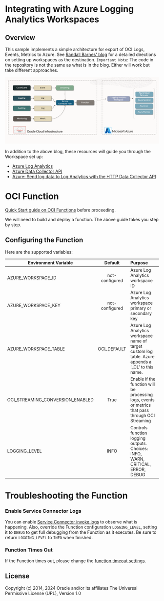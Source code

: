 # Integrating with Azure Logging Analytics Workspaces

##  Overview

This sample implements a simple architecture for export of OCI Logs, Events, Metrics to Azure. 
See [Randall Barnes' blog](https://blogs.oracle.com/cloud-infrastructure/post/using-microsoft-azure-sentinel-siem-tools-with-oci-logging-service) for a 
detailed directions on setting up workspaces as the destination.  `Important Note`: The code in the repository is 
not the same as what is in the blog.  Either will work but take different approaches.

![](images/architecture.workspace.png)

In addition to the above blog, these resources will guide you through the Workspace set up:

- [Azure Log Analytics](https://docs.microsoft.com/en-us/rest/api/loganalytics/)
- [Azure Data Collector API ](https://docs.microsoft.com/en-us/azure/azure-monitor/logs/data-collector-api)
- [Azure: Send log data to Log Analytics with the HTTP Data Collector API](https://docs.microsoft.com/en-us/rest/api/loganalytics/create-request)


# OCI Function

[Quick Start guide on OCI Functions](https://docs.oracle.com/en-us/iaas/Content/Functions/Tasks/functionsquickstartguidestop.htm) before proceeding.

We will need to build and deploy a function.  The above guide takes you step by step.

## Configuring the Function

Here are the supported variables:

| Environment Variable  |    Default     | Purpose                                                                                             |
|-----------------------|:--------------:|:----------------------------------------------------------------------------------------------------|
| AZURE_WORKSPACE_ID    | not-configured | Azure Log Analytics workspace ID                                                                                     |
| AZURE_WORKSPACE_KEY   | not-configured | Azure Log Analytics workspace primary or secondary key                                                                                    |
| AZURE_WORKSPACE_TABLE |  OCI_DEFAULT   | Azure Log Analytics workspace name of target custom log table.  Azure appends a '_CL' to this name. |
| OCI_STREAMING_CONVERSION_ENABLED         |     True      | Enable if the function will be processing logs, events or metrics that pass through OCI Streaming   |
| LOGGING_LEVEL         |      INFO      | Controls function logging outputs.  Choices: INFO, WARN, CRITICAL, ERROR, DEBUG                     |


# Troubleshooting the Function

### Enable Service Connector Logs

You can enable [Service Connector invoke logs](https://docs.oracle.com/en-us/iaas/Content/connector-hub/service-logging.htm) 
to observe what is happening.  Also, override the Function configuration `LOGGING_LEVEL`, setting it to `DEBUG` to
get full debugging from the Function as it executes.  Be sure to return `LOGGING_LEVEL` to `INFO` when finished.


### Function Times Out

If the Function times out, please change the
[function timeout settings](https://docs.oracle.com/en-us/iaas/Content/Functions/Tasks/functionscustomizing.htm).

## License
Copyright (c) 2014, 2024 Oracle and/or its affiliates
The Universal Permissive License (UPL), Version 1.0
